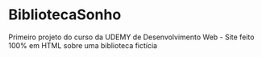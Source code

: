 # BibliotecaSonho
Primeiro projeto do curso da UDEMY de Desenvolvimento Web - Site feito 100% em HTML sobre uma biblioteca fictícia
